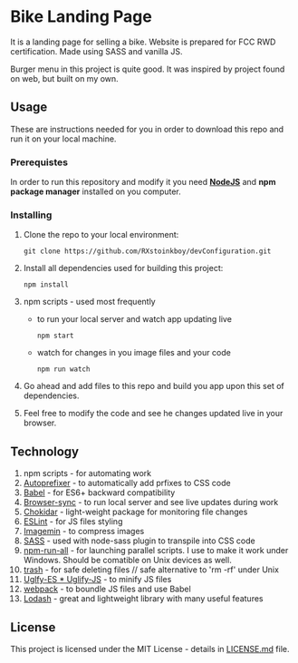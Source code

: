 # Bike Landing Page
It is a landing page for selling a bike. Website is prepared for FCC RWD certification. Made using SASS and vanilla JS. 

Burger menu in this project is quite good. It was inspired by project found on web, but built on my own.

## Usage
These are instructions needed for you in order to download this repo and run it on your local machine.

### Prerequistes
In order to run this repository and modify it you need [**NodeJS**][1] and **npm package manager** installed on you computer. 

### Installing

1. Clone the repo to your local environment:
    ```
    git clone https://github.com/RXstoinkboy/devConfiguration.git
    ```

2. Install all dependencies used for building this project:
    ```
    npm install
    ```

3. npm scripts - used most frequently
      + to run your local server and watch app updating live
        ```
        npm start
        ```
      + watch for changes in you image files and your code
        ```
        npm run watch
        ```

4. Go ahead and add files to this repo and build you app upon this set of dependencies.

5. Feel free to modify the code and see he changes updated live in your browser. 

## Technology
1. npm scripts - for automating work
1. [Autoprefixer][2] - to automatically add prfixes to CSS code
1. [Babel][3] - for ES6+ backward compatibility
1. [Browser-sync][4] - to run local server and see live updates during work
1. [Chokidar][5] - light-weight package for monitoring file changes
1. [ESLint][6] - for JS files styling
1. [Imagemin][7] - to compress images
1. [SASS][8] - used with node-sass plugin to transpile into CSS code
1. [npm-run-all][9] - for launching parallel scripts. I use to make it work under Windows. Should be comatible on Unix devices as well.
1. [trash][10] - for safe deleting files // safe alternative to 'rm -rf' under Unix
1. [Uglfy-ES * Uglify-JS][11] - to minify JS files
1. [webpack][12] - to boundle JS files and use Babel
1. [Lodash][13] - great and lightweight library with many useful features

## License

This project is licensed under the MIT License - details in [LICENSE.md][10] file.

[1]: https://nodejs.org/en/
[2]: https://autoprefixer.github.io/
[3]: https://babeljs.io/
[4]: https://www.browsersync.io/
[5]: https://www.npmjs.com/package/chokidar
[6]: https://eslint.org/
[7]: https://github.com/imagemin/imagemin
[8]: https://sass-lang.com/
[9]: https://www.npmjs.com/package/npm-run-all
[10]: https://www.npmjs.com/package/trash
[11]: https://www.npmjs.com/package/uglify-es
[12]: https://webpack.js.org/
[13]: https://lodash.com/